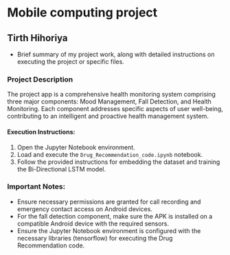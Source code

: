 # Mobile computing project

## Tirth Hihoriya
- Brief summary of my project work, along with detailed instructions on executing the project or specific files.

### Project Description
The project app is a comprehensive health monitoring system comprising three major components: Mood Management, Fall Detection, and Health Monitoring. Each component addresses specific aspects of user well-being, contributing to an intelligent and proactive health management system.

#### Execution Instructions:
1. Open the Jupyter Notebook environment.
2. Load and execute the `Drug_Recommendation_code.ipynb` notebook.
3. Follow the provided instructions for embedding the dataset and training the Bi-Directional LSTM model.

### Important Notes:
- Ensure necessary permissions are granted for call recording and emergency contact access on Android devices.
- For the fall detection component, make sure the APK is installed on a compatible Android device with the required sensors.
- Ensure the Jupyter Notebook environment is configured with the necessary libraries (tensorflow) for executing the Drug Recommendation code.